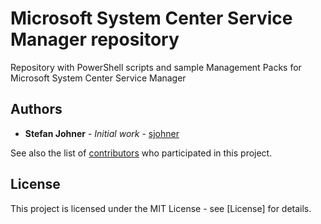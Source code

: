 # Microsoft System Center Service Manager repository
Repository with PowerShell scripts and sample Management Packs for Microsoft System Center Service Manager

## Authors
* **Stefan Johner** - *Initial work* - [sjohner](https://github.com/sjohner)

See also the list of [contributors](https://github.com/sjohner/SCSM-MpRepository/contributors) who participated in this project.

## License
This project is licensed under the MIT License - see [License] for details.
